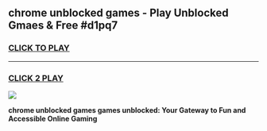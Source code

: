
## chrome unblocked games - Play Unblocked Gmaes & Free #d1pq7
<h3>
<a href="https://news.freeplayer.one?title=chrome_unblocked_games&ref=03M">CLICK TO PLAY</a></h3>
<hr>

<h3>
<a href="https://news.freeplayer.one?title=chrome_unblocked_games&ref=03M">CLICK 2 PLAY</a>
  
</h3>

<a href="https://news.freeplayer.one?title=chrome_unblocked_games&ref=03M"><img src="https://clearcache.store/games.png"></a>


**chrome unblocked games games unblocked: Your Gateway to Fun and Accessible Online Gaming**
